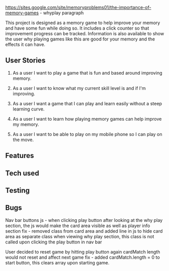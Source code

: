 https://sites.google.com/site/memoryproblems01/the-importance-of-memory-games - whyplay paragraph

This project is designed as a memory game to help improve your memory and have some fun while doing so. It includes a click counter so that improvement progress can be tracked.
Information is also available to show the user why playing games like this are good for your memory and the effects it can have.

## User Stories

1. As a user I want to play a game that is fun and based around improving memory.

2. As a user I want to know what my current skill level is and if I'm improving.

3. As a user I want a game that I can play and learn easily without a steep learning curve.

4. As a user I want to learn how playing memory games can help improve my memory.

5. As a user I want to be able to play on my mobile phone so I can play on the move.

## Features

## Tech used

## Testing




## Bugs 

Nav bar buttons js - when clicking play button after looking at the why play section, the js would make the card area visible as well as player info section
    fix - removed class from card area and added line in js to hide card area as separate class when viewing why play section, this class is not called upon clicking the play button in nav bar 

User decided to reset game by hitting play button again cardMatch length would not reset and affect next game 
    fix - added cardMatch.length = 0 to start button, this clears array upon starting game.